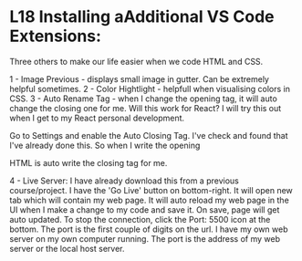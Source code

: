 # L18 Installing aAdditional VS Code Extensions:

Three others to make our life easier when we code HTML and CSS.

1 - Image Previous - displays small image in gutter. Can be extremely helpful sometimes.
2 - Color Hightlight - helpfull when visualising colors in CSS.
3 - Auto Rename Tag - when I change the opening tag, it will auto change the closing one for me. Will this work for React? I will try this out when I get to my React personal development.

Go to Settings and enable the Auto Closing Tag. I've check and found that I've already done this. So when I write the opening <p> HTML is auto write the closing tag for me.

4 - Live Server: I have already download this from a previous course/project. I have the 'Go Live' button on bottom-right. It will open new tab which will contain my web page. It will auto reload my web page in the UI when I make a change to my code and save it.
On save, page will get auto updated. To stop the connection, click the Port: 5500 icon at the bottom. The port is the first couple of digits on the url. I have my own web server on my own computer running. The port is the address of my web server or the local host server.
